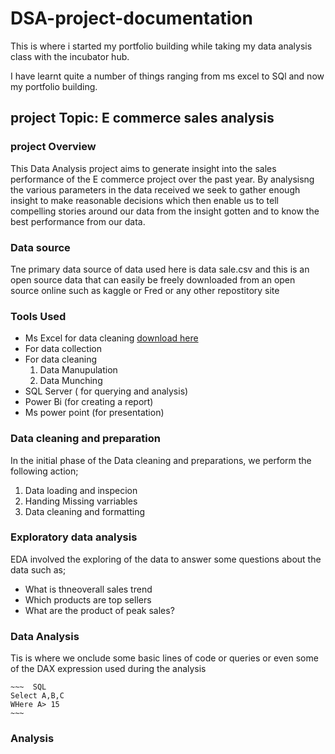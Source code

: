 # DSA-project-documentation

This is where i started my portfolio building while taking my data analysis class with the incubator hub.

I have learnt quite a number of things ranging from ms excel to SQl and now my portfolio building.

## project Topic: E commerce sales analysis

### project Overview
This Data Analysis project aims to generate insight into the sales performance 
of the E commerce project over the past year. By analysisng the various parameters in the data 
received we seek to gather enough insight to make reasonable decisions which then enable us to tell
compelling stories around our data from the insight gotten and to know the best performance from our data.

### Data source
Tne  primary data source of data used here is data sale.csv and this is an open source 
data that can easily be freely downloaded from an open source online such as kaggle
or Fred or any other repostitory site

### Tools Used
-  Ms Excel for data cleaning [download here](https://www.microsoft.com)
  - For data collection
  - For data cleaning
    1. Data Manupulation
    2. Data Munching
-  SQL Server ( for querying and analysis)
-  Power Bi (for creating a report)
-  Ms power point (for presentation)
  ### Data cleaning and preparation
  In the initial phase of the Data cleaning and preparations, 
  we perform the following action;
1. Data loading and inspecion
2.  Handing Missing varriables
3.   Data cleaning and formatting

### Exploratory data analysis
EDA involved the exploring of the data to answer some questions about the data such as;
  - What is thneoverall sales trend
  - Which products are top sellers
  - What are the product of peak sales? 

### Data Analysis
Tis is where we onclude some basic lines of code or queries or even some of the 
DAX expression used during the analysis

    ~~~  SQL
    Select A,B,C
    WHere A> 15
    ~~~


### Analysis
